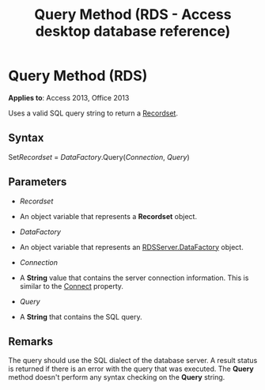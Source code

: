 ﻿---
title: Query Method (RDS - Access desktop database reference)
TOCTitle: Query Method (RDS)
ms:assetid: c88d82bd-2139-7f1e-4e5e-9030f3795816
ms:mtpsurl: https://msdn.microsoft.com/library/JJ249975(v=office.15)
ms:contentKeyID: 48547658
ms.date: 09/18/2015
mtps_version: v=office.15
---

# Query Method (RDS)


**Applies to**: Access 2013, Office 2013


Uses a valid SQL query string to return a [Recordset](recordset-object-ado.md).

## Syntax

Set*Recordset* = *DataFactory*.Query(*Connection*, *Query*)

## Parameters

  - *Recordset*

  - An object variable that represents a **Recordset** object.

  - *DataFactory*

  - An object variable that represents an [RDSServer.DataFactory](datafactory-object-rdsserver.md) object.

  - *Connection*

  - A **String** value that contains the server connection information. This is similar to the [Connect](connect-property-rds.md) property.

  - *Query*

  - A **String** that contains the SQL query.

## Remarks

The query should use the SQL dialect of the database server. A result status is returned if there is an error with the query that was executed. The **Query** method doesn't perform any syntax checking on the **Query** string.

